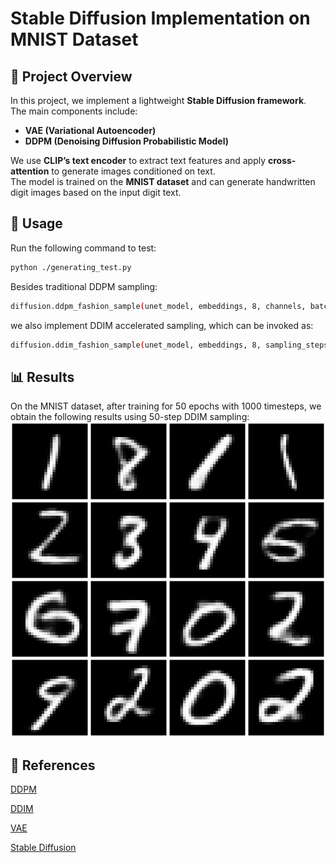# Stable Diffusion Implementation on MNIST Dataset

## 📖 Project Overview
In this project, we implement a lightweight **Stable Diffusion framework**.  
The main components include:
- **VAE (Variational Autoencoder)**
- **DDPM (Denoising Diffusion Probabilistic Model)**

We use **CLIP’s text encoder** to extract text features and apply **cross-attention** to generate images conditioned on text.  
The model is trained on the **MNIST dataset** and can generate handwritten digit images based on the input digit text.

## 🚀 Usage
Run the following command to test:
```bash
python ./generating_test.py
```
Besides traditional DDPM sampling:
```bash
diffusion.ddpm_fashion_sample(unet_model, embeddings, 8, channels, batch_size=batch_size),
```
we also implement DDIM accelerated sampling, which can be invoked as:
```bash
diffusion.ddim_fashion_sample(unet_model, embeddings, 8, sampling_steps=50, channels=channels, batch_size=batch_size)
```

## 📊 Results
On the MNIST dataset, after training for 50 epochs with 1000 timesteps, we obtain the following results using 50-step DDIM sampling:
![genertating_results](assets/Figure_1.png)

## 📜 References
[DDPM](https://arxiv.org/abs/2006.11239)

[DDIM](https://openreview.net/pdf?id=St1giarCHLP)

[VAE](https://arxiv.org/pdf/1312.6114)

[Stable Diffusion](https://arxiv.org/abs/2112.10752)
